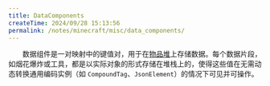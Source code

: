 ```yaml
---
title: DataComponents
createTime: 2024/09/28 15:13:56
permalink: /notes/minecraft/misc/data_components/
---
```


&emsp;&emsp;数据组件是一对映射中的键值对，用于在[物品堆](1.Item.md#itemstack)上存储数据。每个数据片段，如烟花爆炸或工具，都是以实际对象的形式存储在堆栈上的，使得这些值在无需动态转换通用编码实例（如 `CompoundTag`、`JsonElement`）的情况下可见并可操作。
